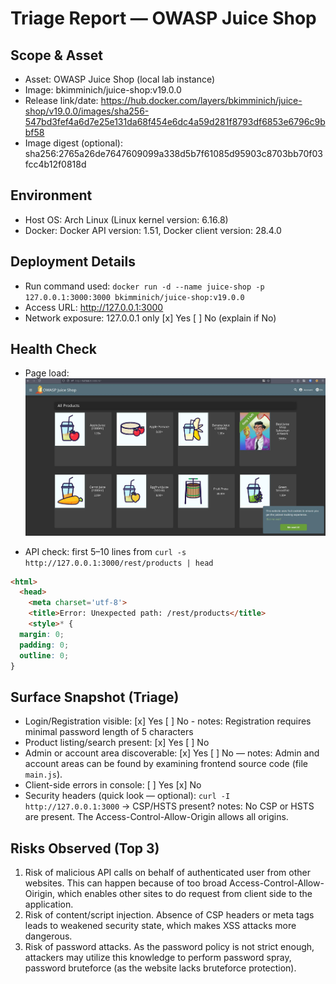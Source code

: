 # Triage Report — OWASP Juice Shop

## Scope & Asset

- Asset: OWASP Juice Shop (local lab instance)
- Image: bkimminich/juice-shop:v19.0.0
- Release link/date: <https://hub.docker.com/layers/bkimminich/juice-shop/v19.0.0/images/sha256-547bd3fef4a6d7e25e131da68f454e6dc4a59d281f8793df6853e6796c9bbf58>
- Image digest (optional): sha256:2765a26de7647609099a338d5b7f61085d95903c8703bb70f03fcc4b12f0818d

## Environment

- Host OS: Arch Linux (Linux kernel version: 6.16.8)
- Docker: Docker API version: 1.51, Docker client version: 28.4.0

## Deployment Details

- Run command used: `docker run -d --name juice-shop -p 127.0.0.1:3000:3000 bkimminich/juice-shop:v19.0.0`
- Access URL: <http://127.0.0.1:3000>
- Network exposure: 127.0.0.1 only [x] Yes  [ ] No  (explain if No)

## Health Check

- Page load:
![homepage](assets/homepage.jpg)

- API check: first 5–10 lines from `curl -s http://127.0.0.1:3000/rest/products | head`

```html
<html>
  <head>
    <meta charset='utf-8'>
    <title>Error: Unexpected path: /rest/products</title>
    <style>* {
  margin: 0;
  padding: 0;
  outline: 0;
}
```

## Surface Snapshot (Triage)

- Login/Registration visible: [x] Yes  [ ] No - notes: Registration requires minimal password length of 5 characters
- Product listing/search present: [x] Yes  [ ] No
- Admin or account area discoverable: [x] Yes  [ ] No — notes: Admin and account areas can be found by examining frontend source code (file `main.js`).
- Client-side errors in console: [ ] Yes  [x] No
- Security headers (quick look — optional): `curl -I http://127.0.0.1:3000` → CSP/HSTS present? notes: No CSP or HSTS are present. The Access-Control-Allow-Origin allows all origins.

## Risks Observed (Top 3)

1) Risk of malicious API calls on behalf of authenticated user from other websites. This can happen because of too broad Access-Control-Allow-Oirigin, which enables other sites to do request from client side to the application.
2) Risk of content/script injection. Absence of CSP headers or meta tags leads to weakened security state, which makes XSS attacks more dangerous.
3) Risk of password attacks. As the password policy is not strict enough, attackers may utilize this knowledge to perform password spray, password bruteforce (as the website lacks bruteforce protection).
